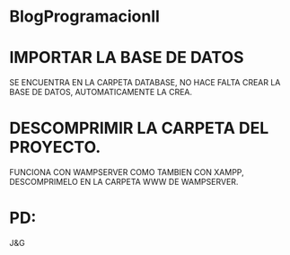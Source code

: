 # BlogProgramacionll

# IMPORTAR LA BASE DE DATOS
  SE ENCUENTRA EN LA CARPETA DATABASE, NO HACE FALTA CREAR LA BASE DE DATOS, AUTOMATICAMENTE LA CREA.
# DESCOMPRIMIR LA CARPETA DEL PROYECTO.
  FUNCIONA CON WAMPSERVER COMO TAMBIEN CON XAMPP, DESCOMPRIMELO EN LA CARPETA WWW DE WAMPSERVER.
  
# PD:
 J&G
  
